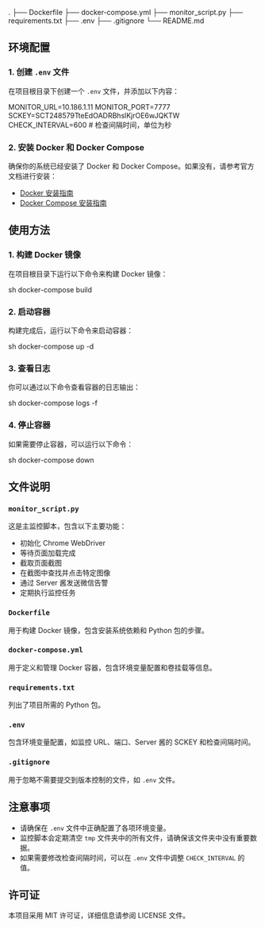 .
├── Dockerfile
├── docker-compose.yml
├── monitor_script.py
├── requirements.txt
├── .env
├── .gitignore
└── README.md

## 环境配置

### 1. 创建 `.env` 文件

在项目根目录下创建一个 `.env` 文件，并添加以下内容：

MONITOR_URL=10.186.1.11
MONITOR_PORT=7777
SCKEY=SCT248579TteEdOADRBhslKjrOE6wJQKTW
CHECK_INTERVAL=600 # 检查间隔时间，单位为秒

### 2. 安装 Docker 和 Docker Compose

确保你的系统已经安装了 Docker 和 Docker Compose。如果没有，请参考官方文档进行安装：

- [Docker 安装指南](https://docs.docker.com/get-docker/)
- [Docker Compose 安装指南](https://docs.docker.com/compose/install/)

## 使用方法

### 1. 构建 Docker 镜像

在项目根目录下运行以下命令来构建 Docker 镜像：

sh
docker-compose build

### 2. 启动容器

构建完成后，运行以下命令来启动容器：

sh
docker-compose up -d

### 3. 查看日志

你可以通过以下命令查看容器的日志输出：

sh
docker-compose logs -f

### 4. 停止容器

如果需要停止容器，可以运行以下命令：

sh
docker-compose down

## 文件说明

### `monitor_script.py`

这是主监控脚本，包含以下主要功能：

- 初始化 Chrome WebDriver
- 等待页面加载完成
- 截取页面截图
- 在截图中查找并点击特定图像
- 通过 Server 酱发送微信告警
- 定期执行监控任务

### `Dockerfile`

用于构建 Docker 镜像，包含安装系统依赖和 Python 包的步骤。

### `docker-compose.yml`

用于定义和管理 Docker 容器，包含环境变量配置和卷挂载等信息。

### `requirements.txt`

列出了项目所需的 Python 包。

### `.env`

包含环境变量配置，如监控 URL、端口、Server 酱的 SCKEY 和检查间隔时间。

### `.gitignore`

用于忽略不需要提交到版本控制的文件，如 `.env` 文件。

## 注意事项

- 请确保在 `.env` 文件中正确配置了各项环境变量。
- 监控脚本会定期清空 `tmp` 文件夹中的所有文件，请确保该文件夹中没有重要数据。
- 如果需要修改检查间隔时间，可以在 `.env` 文件中调整 `CHECK_INTERVAL` 的值。

## 许可证

本项目采用 MIT 许可证，详细信息请参阅 LICENSE 文件。